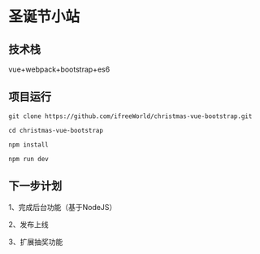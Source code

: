 # 圣诞节小站

## 技术栈

vue+webpack+bootstrap+es6

## 项目运行

    git clone https://github.com/ifreeWorld/christmas-vue-bootstrap.git  

	cd christmas-vue-bootstrap
	
	npm install
	
	npm run dev

## 下一步计划

1、完成后台功能（基于NodeJS）

2、发布上线

3、扩展抽奖功能